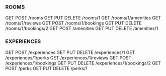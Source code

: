 ### ROOMS

GET POST /rooms
GET PUT DELETE /rooms/1
GET /rooms/1/amenities
GET /rooms/1/reviews
GET POST /rooms/1/bookings
GET PUT DELETE /rooms/1/bookings/2
GET POST /amenities
GET PUT DELETE /amenities/1

### EXPERIENCES

GET POST /experiences
GET PUT DELETE /experiences/1
GET /experiences/1/perks
GET /experiences/1/reviews
GET POST /experiences/1/bookings
GET PUT DELETE /experiences/1/bookings/2
GET POST /perks
GET PUT DELETE /perks/1
